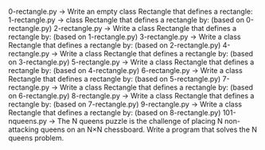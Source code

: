 0-rectangle.py -> Write an empty class Rectangle that defines a rectangle:
1-rectangle.py ->  class Rectangle that defines a rectangle by: (based on 0-rectangle.py)
2-rectangle.py -> Write a class Rectangle that defines a rectangle by: (based on 1-rectangle.py)
3-rectangle.py -> Write a class Rectangle that defines a rectangle by: (based on 2-rectangle.py)
4-rectangle.py -> Write a class Rectangle that defines a rectangle by: (based on 3-rectangle.py)
5-rectangle.py -> Write a class Rectangle that defines a rectangle by: (based on 4-rectangle.py)
6-rectangle.py -> Write a class Rectangle that defines a rectangle by: (based on 5-rectangle.py)
7-rectangle.py -> Write a class Rectangle that defines a rectangle by: (based on 6-rectangle.py)
8-rectangle.py -> Write a class Rectangle that defines a rectangle by: (based on 7-rectangle.py)
9-rectangle.py -> Write a class Rectangle that defines a rectangle by: (based on 8-rectangle.py)
101-nqueens.py -> The N queens puzzle is the challenge of placing N non-attacking queens on an N×N chessboard. Write a program that solves the N queens problem.
